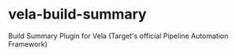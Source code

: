 # vela-build-summary
Build Summary Plugin for Vela (Target's official Pipeline Automation Framework)
